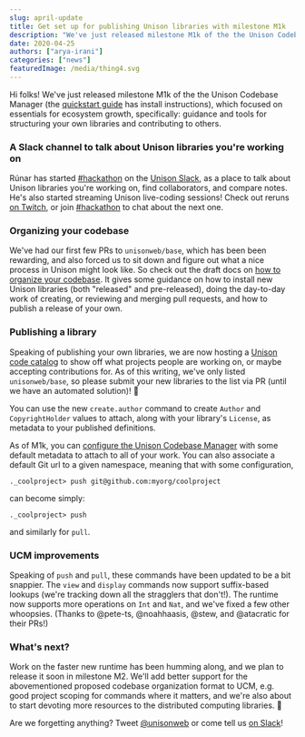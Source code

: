 ```yaml
---
slug: april-update
title: Get set up for publishing Unison libraries with milestone M1k
description: "We've just released milestone M1k of the the Unison Codebase Manager, which focused on essentials for ecosystem growth, specifically: guidance and tools for structuring and licensing your own libraries, and contributing to others."
date: 2020-04-25
authors: ["arya-irani"]
categories: ["news"]
featuredImage: /media/thing4.svg
---
```


Hi folks!  We've just released milestone M1k of the the Unison Codebase Manager (the [quickstart guide][quickstart] has install instructions), which focused on essentials for ecosystem growth, specifically: guidance and tools for structuring your own libraries and contributing to others.

### A Slack channel to talk about Unison libraries you're working on

Rúnar has started [#hackathon][hackathon] on the [Unison Slack][slack], as a place to talk about Unison libraries you're working on, find collaborators, and compare notes. He's also started streaming Unison live-coding sessions! Check out reruns [on Twitch](https://twitch.tv/runarorama), or join [#hackathon][hackathon] to chat about the next one.

### Organizing your codebase

We've had our first few PRs to `unisonweb/base`, which has been been rewarding, and also forced us to sit down and figure out what a nice process in Unison might look like.  So check out the draft docs on [how to organize your codebase][codebase-organization].  It gives some guidance on how to install new Unison libraries (both "released" and pre-released), doing the day-to-day work of creating, or reviewing and merging pull requests, and how to publish a release of your own.

### Publishing a library

Speaking of publishing your own libraries, we are now hosting a [Unison code catalog][libraries] to show off what projects people are working on, or maybe accepting contributions for.  As of this writing, we've only listed `unisonweb/base`, so please submit your new libraries to the list via PR (until we have an automated solution)! 🙂

You can use the new `create.author` command to create `Author` and `CopyrightHolder` values to attach, along with your library's `License`, as metadata to your published definitions.

As of M1k, you can [configure the Unison Codebase Manager][configuration] with some default metadata to attach to all of your work.  You can also associate a default Git url to a given namespace, meaning that with some configuration,

```
._coolproject> push git@github.com:myorg/coolproject
```

can become simply:

```
._coolproject> push
```

and similarly for `pull`.

### UCM improvements

Speaking of `push` and `pull`, these commands have been updated to be a bit snappier.  The `view` and `display` commands now support suffix-based lookups (we're tracking down all the stragglers that don't!). The runtime now supports more operations on `Int` and `Nat`, and we've fixed a few other whoopsies.  (Thanks to @pete-ts, @noahhaasis, @stew, and @atacratic for their PRs!)

### What's next?

Work on the faster new runtime has been humming along, and we plan to release it soon in milestone M2.  We'll add better support for the abovementioned proposed codebase organization format to UCM, e.g. good project scoping for commands where it matters, and we're also about to start devoting more resources to the distributed computing libraries. :rocket:

Are we forgetting anything?  Tweet [@unisonweb][twitter] or come tell us [on Slack][slack]!



[codebase-organization]: /docs/codebase-organization
[configuration]: /docs/configuration
[libraries]: /docs/libraries
[quickstart]: /docs/quickstart
[hackathon]: https://slack.com/app_redirect?channel=C011CJFTQP9&team=TLL09QC85
[slack]: /slack
[twitter]: https://twitter.com/unisonweb

